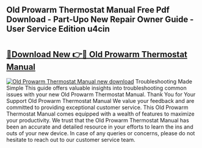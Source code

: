 ## Old Prowarm Thermostat Manual Free Pdf Download - Part-Upo New Repair Owner Guide - User Service Edition u4cin

# <h2><a href="http://cf20840.oget.top/?id=Old+Prowarm+Thermostat+Manual">🔗Download New 👉🔴 Old Prowarm Thermostat Manual</a></h2>

[![Old Prowarm Thermostat Manual new download](https://i.imgur.com/5g1atiW.png)](http://cf20840.oget.top/?id=Old+Prowarm+Thermostat+Manual)
Troubleshooting Made Simple This guide offers valuable insights into troubleshooting common issues with your new Old Prowarm Thermostat Manual. Thank You for Your Support Old Prowarm Thermostat Manual We value your feedback and are committed to providing exceptional customer service. This Old Prowarm Thermostat Manual comes equipped with a wealth of features to maximize your productivity. We trust that the Old Prowarm Thermostat Manual has been an accurate and detailed resource in your efforts to learn the ins and outs of your new device. In case of any queries or concerns, please do not hesitate to reach out to our customer service team.
